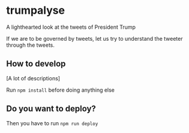 # trumpalyse
A lighthearted look at the tweets of President Trump

If we are to be governed by tweets, let us try to understand the tweeter through the tweets.

## How to develop

[A lot of descriptions]

Run `npm install` before doing anything else

## Do you want to deploy?

Then you have to run `npm run deploy`